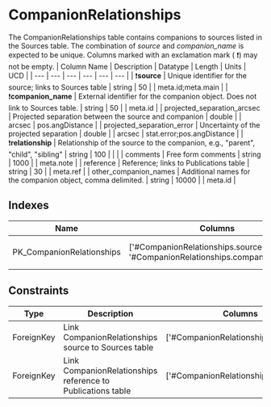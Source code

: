 # CompanionRelationships
The CompanionRelationships table contains companions to sources listed in the Sources table. The combination of *source* and *companion_name* is expected to be unique.
Columns marked with an exclamation mark ( :exclamation:) may not be empty.
| Column Name | Description | Datatype | Length | Units  | UCD |
| --- | --- | --- | --- | --- | --- |
| :exclamation:**source** | Unique identifier for the source; links to Sources table | string | 50 |  | meta.id;meta.main  |
| :exclamation:**companion_name** | External identifier for the companion object. Does not link to Sources table. | string | 50 |  | meta.id  |
| projected_separation_arcsec | Projected separation between the source and companion | double |  | arcsec | pos.angDistance  |
| projected_separation_error | Uncertainty of the projected separation | double |  | arcsec | stat.error;pos.angDistance  |
| :exclamation:**relationship** | Relationship of the source to the companion, e.g., "parent", "child", "sibling" | string | 100 |  |   |
| comments | Free form comments | string | 1000 |  | meta.note  |
| reference | Reference; links to Publications table | string | 30 |  | meta.ref  |
| other_companion_names | Additional names for the companion object, comma delimited. | string | 10000 |  | meta.id  |

## Indexes
| Name | Columns | Description |
| --- | --- | --- |
| PK_CompanionRelationships | ['#CompanionRelationships.source', '#CompanionRelationships.companion_name'] | Primary key for CompanionRelationships table |

## Constraints
| Type | Description | Columns | Referenced Columns |
| --- | --- | --- | --- |
| ForeignKey | Link CompanionRelationships source to Sources table | ['#CompanionRelationships.source'] | ['#Sources.source'] |
| ForeignKey | Link CompanionRelationships reference to Publications table | ['#CompanionRelationships.reference'] | ['#Publications.reference'] |

